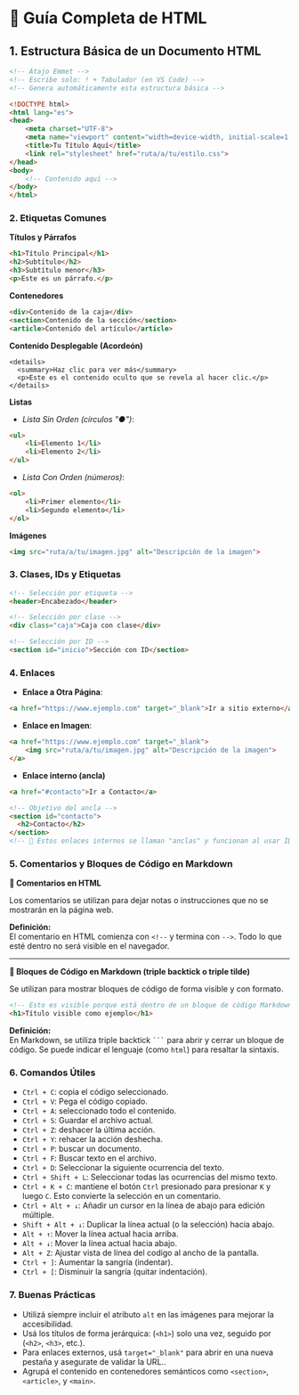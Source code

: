 # 📘 Guía Completa de HTML

## 1. Estructura Básica de un Documento HTML

```html
<!-- Atajo Emmet -->
<!-- Escribe solo: ! + Tabulador (en VS Code) -->
<!-- Genera automáticamente esta estructura básica -->

<!DOCTYPE html>
<html lang="es">
<head>
    <meta charset="UTF-8">
    <meta name="viewport" content="width=device-width, initial-scale=1.0">
    <title>Tu Título Aquí</title>
    <link rel="stylesheet" href="ruta/a/tu/estilo.css">
</head>
<body>
    <!-- Contenido aquí -->
</body>
</html>
```
### 2. Etiquetas Comunes

**Títulos y Párrafos**
```html
<h1>Título Principal</h1>
<h2>Subtítulo</h2>
<h3>Subtítulo menor</h3>
<p>Este es un párrafo.</p>
```

**Contenedores**
```html
<div>Contenido de la caja</div>
<section>Contenido de la sección</section>
<article>Contenido del artículo</article>
```
**Contenido Desplegable (Acordeón)**
```
<details>
  <summary>Haz clic para ver más</summary>
  <p>Este es el contenido oculto que se revela al hacer clic.</p>  
</details>
```
**Listas**

- *Lista Sin Orden (círculos "●")*: 
```html
<ul>
    <li>Elemento 1</li>
    <li>Elemento 2</li>
</ul>
```
- *Lista Con Orden (números)*: 
```html
<ol>
    <li>Primer elemento</li>
    <li>Segundo elemento</li>
</ol>
```

**Imágenes**
```html
<img src="ruta/a/tu/imagen.jpg" alt="Descripción de la imagen">
```

### 3. Clases, IDs y Etiquetas
```html
<!-- Selección por etiqueta -->
<header>Encabezado</header>

<!-- Selección por clase -->
<div class="caja">Caja con clase</div>

<!-- Selección por ID -->
<section id="inicio">Sección con ID</section>
```

### 4. Enlaces

- **Enlace a Otra Página**: 
```html
<a href="https://www.ejemplo.com" target="_blank">Ir a sitio externo</a>
```
- **Enlace en Imagen**: 
```html
<a href="https://www.ejemplo.com" target="_blank">
    <img src="ruta/a/tu/imagen.jpg" alt="Descripción de la imagen">
</a>
```
- **Enlace interno (ancla)**
```html
<a href="#contacto">Ir a Contacto</a>

<!-- Objetivo del ancla -->
<section id="contacto">
  <h2>Contacto</h2>
</section>
<!-- 📌 Estos enlaces internos se llaman "anclas" y funcionan al usar IDs. -->
```

### 5. Comentarios y Bloques de Código en Markdown

**🔸 Comentarios en HTML**

Los comentarios se utilizan para dejar notas o instrucciones que no se mostrarán en la página web.

<!-- Esto es un comentario en HTML -->

**Definición:**  
El comentario en HTML comienza con `<!--` y termina con `-->`. Todo lo que esté dentro no será visible en el navegador.

---

**🔸 Bloques de Código en Markdown (triple backtick o triple tilde)**

Se utilizan para mostrar bloques de código de forma visible y con formato.

```html
<!-- Esto es visible porque está dentro de un bloque de código Markdown -->
<h1>Título visible como ejemplo</h1>
```

**Definición:**  
En Markdown, se utiliza triple backtick <code>\`\`\`</code> para abrir y cerrar un bloque de código. Se puede indicar el lenguaje (como `html`) para resaltar la sintaxis.

### 6. Comandos Útiles

- `Ctrl + C`: copia el código seleccionado.
- `Ctrl + V`: Pega el código copiado.
- `Ctrl + A`: seleccionado todo el contenido.
- `Ctrl + S`: Guardar el archivo actual.
- `Ctrl + Z`: deshacer la última acción.
- `Ctrl + Y`: rehacer la acción deshecha.
- `Ctrl + P`: buscar un documento.
- `Ctrl + F`: Buscar texto en el archivo.
- `Ctrl + D`: Seleccionar la siguiente ocurrencia del texto.
- `Ctrl + Shift + L`: Seleccionar todas las ocurrencias del mismo texto.
- `Ctrl + K + C`: mantiene el botón `Ctrl` presionado para presionar `K` y luego `C`. Esto convierte la selección en un comentario.
- `Ctrl + Alt + ↓`: Añadir un cursor en la línea de abajo para edición múltiple.
- `Shift + Alt + ↓`: Duplicar la línea actual (o la selección) hacia abajo.
- `Alt + ↑`: Mover la línea actual hacia arriba.
- `Alt + ↓`: Mover la línea actual hacia abajo.
- `Alt + Z`: Ajustar vista de línea del codigo al ancho de la pantalla.
- `Ctrl + ]`: Aumentar la sangría (indentar).
- `Ctrl + [`: Disminuir la sangría (quitar indentación).




### 7. Buenas Prácticas

- Utilizá siempre incluir el atributo `alt` en las imágenes para mejorar la accesibilidad.
- Usá los títulos de forma jerárquica: (`<h1>`) solo una vez, seguido por (`<h2>`, `<h3>`, etc.).
- Para enlaces externos, usá `target="_blank"` para abrir en una nueva pestaña y asegurate de validar la URL..
- Agrupá el contenido en contenedores semánticos como `<section>`, `<article>`, y `<main>`.
